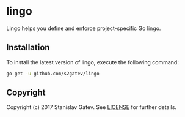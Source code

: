 # lingo

Lingo helps you define and enforce project-specific Go lingo.

## Installation

To install the latest version of lingo, execute the following command:

```sh
go get -u github.com/s2gatev/lingo
```

## Copyright

Copyright (c) 2017 Stanislav Gatev. See [LICENSE](LICENSE) for
further details.
